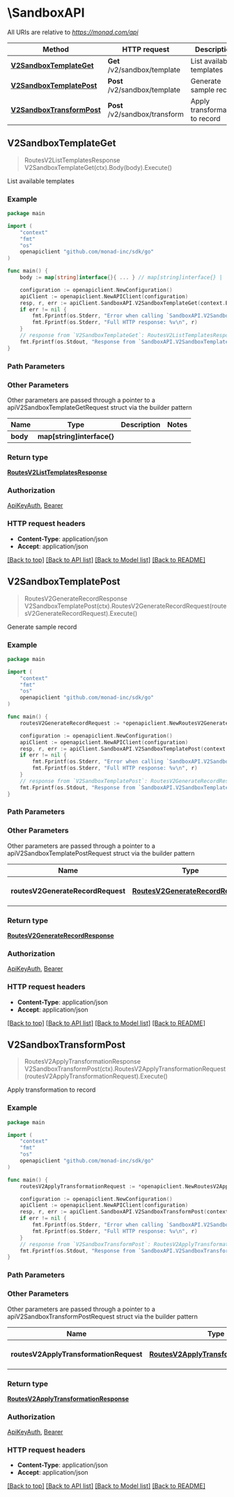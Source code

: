 # \SandboxAPI

All URIs are relative to *https://monad.com/api*

Method | HTTP request | Description
------------- | ------------- | -------------
[**V2SandboxTemplateGet**](SandboxAPI.md#V2SandboxTemplateGet) | **Get** /v2/sandbox/template | List available templates
[**V2SandboxTemplatePost**](SandboxAPI.md#V2SandboxTemplatePost) | **Post** /v2/sandbox/template | Generate sample record
[**V2SandboxTransformPost**](SandboxAPI.md#V2SandboxTransformPost) | **Post** /v2/sandbox/transform | Apply transformation to record



## V2SandboxTemplateGet

> RoutesV2ListTemplatesResponse V2SandboxTemplateGet(ctx).Body(body).Execute()

List available templates



### Example

```go
package main

import (
	"context"
	"fmt"
	"os"
	openapiclient "github.com/monad-inc/sdk/go"
)

func main() {
	body := map[string]interface{}{ ... } // map[string]interface{} |  (optional)

	configuration := openapiclient.NewConfiguration()
	apiClient := openapiclient.NewAPIClient(configuration)
	resp, r, err := apiClient.SandboxAPI.V2SandboxTemplateGet(context.Background()).Body(body).Execute()
	if err != nil {
		fmt.Fprintf(os.Stderr, "Error when calling `SandboxAPI.V2SandboxTemplateGet``: %v\n", err)
		fmt.Fprintf(os.Stderr, "Full HTTP response: %v\n", r)
	}
	// response from `V2SandboxTemplateGet`: RoutesV2ListTemplatesResponse
	fmt.Fprintf(os.Stdout, "Response from `SandboxAPI.V2SandboxTemplateGet`: %v\n", resp)
}
```

### Path Parameters



### Other Parameters

Other parameters are passed through a pointer to a apiV2SandboxTemplateGetRequest struct via the builder pattern


Name | Type | Description  | Notes
------------- | ------------- | ------------- | -------------
 **body** | **map[string]interface{}** |  | 

### Return type

[**RoutesV2ListTemplatesResponse**](RoutesV2ListTemplatesResponse.md)

### Authorization

[ApiKeyAuth](../README.md#ApiKeyAuth), [Bearer](../README.md#Bearer)

### HTTP request headers

- **Content-Type**: application/json
- **Accept**: application/json

[[Back to top]](#) [[Back to API list]](../README.md#documentation-for-api-endpoints)
[[Back to Model list]](../README.md#documentation-for-models)
[[Back to README]](../README.md)


## V2SandboxTemplatePost

> RoutesV2GenerateRecordResponse V2SandboxTemplatePost(ctx).RoutesV2GenerateRecordRequest(routesV2GenerateRecordRequest).Execute()

Generate sample record



### Example

```go
package main

import (
	"context"
	"fmt"
	"os"
	openapiclient "github.com/monad-inc/sdk/go"
)

func main() {
	routesV2GenerateRecordRequest := *openapiclient.NewRoutesV2GenerateRecordRequest() // RoutesV2GenerateRecordRequest | Record generation parameters

	configuration := openapiclient.NewConfiguration()
	apiClient := openapiclient.NewAPIClient(configuration)
	resp, r, err := apiClient.SandboxAPI.V2SandboxTemplatePost(context.Background()).RoutesV2GenerateRecordRequest(routesV2GenerateRecordRequest).Execute()
	if err != nil {
		fmt.Fprintf(os.Stderr, "Error when calling `SandboxAPI.V2SandboxTemplatePost``: %v\n", err)
		fmt.Fprintf(os.Stderr, "Full HTTP response: %v\n", r)
	}
	// response from `V2SandboxTemplatePost`: RoutesV2GenerateRecordResponse
	fmt.Fprintf(os.Stdout, "Response from `SandboxAPI.V2SandboxTemplatePost`: %v\n", resp)
}
```

### Path Parameters



### Other Parameters

Other parameters are passed through a pointer to a apiV2SandboxTemplatePostRequest struct via the builder pattern


Name | Type | Description  | Notes
------------- | ------------- | ------------- | -------------
 **routesV2GenerateRecordRequest** | [**RoutesV2GenerateRecordRequest**](RoutesV2GenerateRecordRequest.md) | Record generation parameters | 

### Return type

[**RoutesV2GenerateRecordResponse**](RoutesV2GenerateRecordResponse.md)

### Authorization

[ApiKeyAuth](../README.md#ApiKeyAuth), [Bearer](../README.md#Bearer)

### HTTP request headers

- **Content-Type**: application/json
- **Accept**: application/json

[[Back to top]](#) [[Back to API list]](../README.md#documentation-for-api-endpoints)
[[Back to Model list]](../README.md#documentation-for-models)
[[Back to README]](../README.md)


## V2SandboxTransformPost

> RoutesV2ApplyTransformationResponse V2SandboxTransformPost(ctx).RoutesV2ApplyTransformationRequest(routesV2ApplyTransformationRequest).Execute()

Apply transformation to record



### Example

```go
package main

import (
	"context"
	"fmt"
	"os"
	openapiclient "github.com/monad-inc/sdk/go"
)

func main() {
	routesV2ApplyTransformationRequest := *openapiclient.NewRoutesV2ApplyTransformationRequest() // RoutesV2ApplyTransformationRequest | Transform configuration and record

	configuration := openapiclient.NewConfiguration()
	apiClient := openapiclient.NewAPIClient(configuration)
	resp, r, err := apiClient.SandboxAPI.V2SandboxTransformPost(context.Background()).RoutesV2ApplyTransformationRequest(routesV2ApplyTransformationRequest).Execute()
	if err != nil {
		fmt.Fprintf(os.Stderr, "Error when calling `SandboxAPI.V2SandboxTransformPost``: %v\n", err)
		fmt.Fprintf(os.Stderr, "Full HTTP response: %v\n", r)
	}
	// response from `V2SandboxTransformPost`: RoutesV2ApplyTransformationResponse
	fmt.Fprintf(os.Stdout, "Response from `SandboxAPI.V2SandboxTransformPost`: %v\n", resp)
}
```

### Path Parameters



### Other Parameters

Other parameters are passed through a pointer to a apiV2SandboxTransformPostRequest struct via the builder pattern


Name | Type | Description  | Notes
------------- | ------------- | ------------- | -------------
 **routesV2ApplyTransformationRequest** | [**RoutesV2ApplyTransformationRequest**](RoutesV2ApplyTransformationRequest.md) | Transform configuration and record | 

### Return type

[**RoutesV2ApplyTransformationResponse**](RoutesV2ApplyTransformationResponse.md)

### Authorization

[ApiKeyAuth](../README.md#ApiKeyAuth), [Bearer](../README.md#Bearer)

### HTTP request headers

- **Content-Type**: application/json
- **Accept**: application/json

[[Back to top]](#) [[Back to API list]](../README.md#documentation-for-api-endpoints)
[[Back to Model list]](../README.md#documentation-for-models)
[[Back to README]](../README.md)


